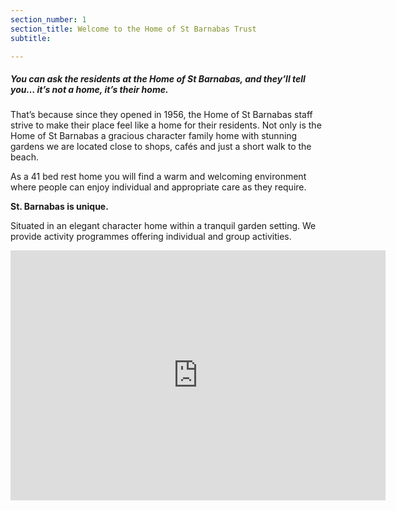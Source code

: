 ```yaml
---
section_number: 1
section_title: Welcome to the Home of St Barnabas Trust
subtitle:

---
```


##### You can ask the residents at the Home of St Barnabas, and they’ll tell you… it’s not a home, it’s their home.

That’s because since they opened in 1956, the Home of St Barnabas staff strive to make their place feel like a home for their residents. Not only is the Home of St Barnabas a gracious character family home with stunning gardens we are located close to shops, cafés and just a short walk to the beach.

As a 41 bed rest home you will find a warm and welcoming environment where people can enjoy individual and appropriate care as they require.

<b>St. Barnabas is unique.</b>



Situated in an elegant character home within a tranquil garden setting.
We provide activity programmes offering individual and group activities.
<br>
  <iframe width="600" height="400" src="https://www.youtube.com/embed/c7RMENDqJVw" frameborder="0" allow="accelerometer; autoplay; encrypted-media; gyroscope; picture-in-picture" allowfullscreen></iframe>
  

